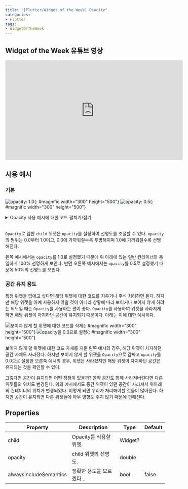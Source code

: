 ```yaml
---
title: "[Flutter/Widget of the Week] Opacity"
categories:
- Flutter
tags:
- WidgetOfTheWeek
---
```


## Widget of the Week 유튜브 영상

<iframe width="560" height="315" src="https://www.youtube.com/embed/9hltevOHQBw?cc_load_policy=1" frameborder="0" allowfullscreen></iframe>

<br>

## 사용 예시

### 기본

![opacity: 1.0](/assets/flutter/WidgetOfTheWeek/5.Opacity/Example1.png){: #magnific width="300" height="500"}
![opacity: 0.5](/assets/flutter/WidgetOfTheWeek/5.Opacity/Example2.png){: #magnific width="300" height="500"}

<details markdown="1">
  <summary>Opacity 사용 예시에 대한 코드 펼치기/접기</summary>

``` dart
Center(
  child: Column(
    mainAxisAlignment: MainAxisAlignment.center,
    children: [
      Container(
        height: 150,
        width: 150,
        color: Colors.blue,
        alignment: Alignment.center,
        child: Text('Container'),
      ),
      Opacity(
        opacity: _opacity,
        child: Container(
          height: 150,
          width: 150,
          color: Colors.green,
          alignment: Alignment.center,
          child: Text('Opacity $_opacity'),
        ),
      ),
      Container(
        height: 150,
        width: 150,
        color: Colors.red,
        alignment: Alignment.center,
        child: Text('Container'),
      ),
    ],
  ),
),
```

</details>
<br>

`Opacity`로 감싼 `child` 위젯은 `opacity`를 설정하여 선명도를 조절할 수 있다. `opacity`의 범위는 0.0부터 1.0이고, 0.0에 가까워질수록 투명해지며 1.0에 가까워질수록 선명해진다.

왼쪽 예시에서는 `opacity`를 1.0로 설정했기 때문에 위 아래에 있는 일반 컨테이너와 동일하게 100% 선명하게 보인다. 반면 오른쪽 예시에서는 `opacity`를 0.5로 설정했기 때문에 50%의 선명도를 보인다.

### 공간 유지 용도

특정 위젯을 없애고 싶다면 해당 위젯에 대한 코드를 지우거나 주석 처리하면 된다. 하지만 해당 위젯을 아예 사용하지 않을 것이 아니라 상황에 따라 보이거나 보이지 않게 하려는 의도일 때는 `Opacity`를 사용하는 편이 좋다. `Opacity`를 사용하여 위젯을 사라지게 하면 해당 위젯이 차지하던 공간이 유지되기 때문이다. 아래는 이에 대한 예시이다.

![보이지 않게 할 위젯에 대한 코드를 삭제](/assets/flutter/WidgetOfTheWeek/5.Opacity/Example3.png){: #magnific width="300" height="500"}
![opacity을 0.0으로 설정](/assets/flutter/WidgetOfTheWeek/5.Opacity/Example4.png){: #magnific width="300" height="500"}

보이지 않게 할 위젯에 대한 코드 자체를 지운 왼쪽 예시의 경우, 해당 위젯이 차지하던 공간 자체도 사라졌다. 하지만 보이지 않게 할 위젯을 `Opacity`으로 감싸고 `opacity`를 0.0으로 설정한 오른쪽 예시의 경우, 위젯은 사라졌지만 해당 위젯이 차지하던 공간은 유지되는 것을 확인할 수 있다.

그렇다면 공간이 유지되면 어떤 장점이 있을까? 만약 공간도 함께 사라져버린다면 다른 위젯들의 위치도 변경된다. 위의 예시에서도 중간 위젯이 있던 공간이 사라져서 위아래의 컨테이너의 위치가 변경되었다. 이렇게 되면 우리가 처리해야할 것들이 많아진다. 하지만 공간이 유지되면 다른 위젯들에 아무 영향도 주지 않기 때문에 편해진다.

## Properties

| Property               	| Description 	| Type   	| Default 	|
|------------------------	|-------------	|--------	|---------	|
| child                  	| Opacity를 적용할 위젯.	| Widget? 	|         	|
| opacity                	| child 위젯의 선명도.	| double 	|         	|
| alwaysIncludeSemantics 	| 정확한 용도를 모르겠다\...	| bool   	| false	|
